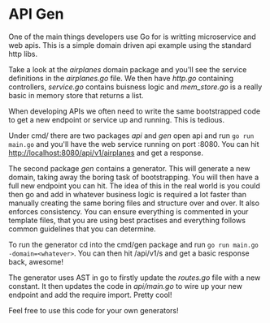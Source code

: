# API Gen

One of the main things developers use Go for is writting microservice and web apis. This is a simple domain driven api example using the standard http libs.

Take a look at the _airplanes_ domain package and you'll see the service definitions in the _airplanes.go_ file. We then have _http.go_ containing controllers, _service.go_ contains buisness logic and _mem_store.go_ is a really basic in memory store that returns a list.

When developing APIs we often need to write the same bootstrapped code to get a new endpoint or service up and running. This is tedious.

Under cmd/ there are two packages _api_ and _gen_ open api and run `go run main.go` and you'll have the web service running on port :8080. You can hit [http://localhost:8080/api/v1/airplanes](http://localhost:8080/api/v1/airplanes) and get a response.

The second package _gen_ contains a generator. This will generate a new domain, taking away the boring task of bootstrapping. You will then have a full new endpoint you can hit. The idea of this in the real world is you could then go and add in whatever business logic is required a lot faster than manually creating the same boring files and structure over and over. It also enforces consistency. You can ensure everything is commented in your template files, that you are using best practises and everything follows common guidelines that you can determine.

To run the generator cd into the cmd/gen package and run `go run main.go -domain=<whatever>`. You can then hit /api/v1/<whatever>s and get a basic response back, awesome!

The generator uses AST in go to firstly update the _routes.go_ file with a new constant. It then updates the code in _api/main.go_ to wire up your new endpoint and add the require import. Pretty cool!

Feel free to use this code for your own generators!
